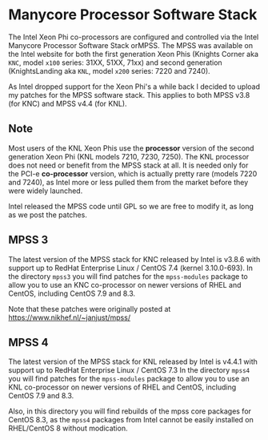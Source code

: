 # Manycore Processor Software Stack

The Intel Xeon Phi co-processors are configured and controlled via the Intel Manycore Processor Software Stack orMPSS.
The MPSS was available on the Intel website  for both the first generation Xeon Phis (Knights Corner aka `KNC`, 
model `x100` series: 31XX, 51XX, 71xx) and second generation (KnightsLanding aka `KNL`, model `x200` series: 7220 and 7240). 

As Intel dropped support for the Xeon Phi's a while back I decided to upload my patches for the MPSS software stack.
This applies to both MPSS v3.8 (for KNC) and MPSS v4.4 (for KNL).


## Note
Most users of the KNL Xeon Phis use the **processor** version of the second generation Xeon Phi (KNL models 7210, 7230, 7250). 
The KNL processor does not need or benefit from the MPSS stack at all. It is needed only for the PCI-e **co-processor** version,
which is actually pretty rare (models 7220 and 7240), as Intel more or less pulled them from the market before they were widely launched.

Intel released the MPSS code until GPL so we are free to modify it, as long as we post the patches.

## MPSS 3

The latest version of the MPSS stack for KNC released by Intel is v3.8.6 with support up to RedHat Enterprise Linux / CentOS 7.4 
(kernel 3.10.0-693). In the directory `mpss3` you will find patches for the `mpss-modules` package to allow you to use an KNC
co-processor on newer versions of RHEL and CentOS, including CentOS 7.9 and 8.3.

Note that these patches were originally posted at https://www.nikhef.nl/~janjust/mpss/

## MPSS 4

The latest version of the MPSS stack for KNL released by Intel is v4.4.1 with support up to RedHat Enterprise Linux / CentOS 7.3 
In the directory `mpss4` you will find patches for the `mpss-modules` package to allow you to use an KNL co-processor on newer 
versions of RHEL and CentOS, including CentOS 7.9 and 8.3.

Also, in this directory you will find rebuilds of the mpss core packages for CentOS 8.3, as the `mpss4` packages from Intel 
cannot be easily installed on RHEL/CentOS 8 without modication.
